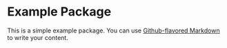 # Example Package

This is a simple example package. You can use
[Github-flavored Markdown](https://google.com)
to write your content.